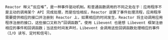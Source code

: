 	Reactor 释义“反应堆”，是一种事件驱动机制。和普通函数调用的不同之处在于：应用程序不是主动的调用某个 API 完成处理，而是恰恰相反，Reactor 逆置了事件处理流程，应用程序需要提供相应的接口并注册到 Reactor 上，如果相应的时间发生，Reactor 将主动调用应用程序注册的接口，这些接口又称为“回调函数”。使用 Libevent 也是想 Libevent 框架注册相应的事件和回调函数；当这些时间发声时，Libevent 会调用这些回调函数处理相应的事件（I/O 读写、定时和信号）。